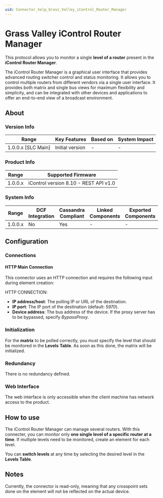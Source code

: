 ```yaml
---
uid: Connector_help_Grass_Valley_iControl_Router_Manager
---
```


# Grass Valley iControl Router Manager

This protocol allows you to monitor a single **level of a router** present in the **iControl Router Manager**.

The iControl Router Manager is a graphical user interface that provides advanced routing switcher control and status monitoring. It allows you to control multiple routers from different vendors via a single user interface. It provides both matrix and single bus views for maximum flexibility and simplicity, and can be integrated with other devices and applications to offer an end-to-end view of a broadcast environment.

## About

### Version Info

| Range                | Key Features     | Based on     | System Impact     |
|----------------------|------------------|--------------|-------------------|
| 1.0.0.x \[SLC Main\] | Initial version  | \-           | \-                |

### Product Info

| **Range** | **Supported Firmware**                |
|-----------|---------------------------------------|
| 1.0.0.x   | iControl version 8.10 - REST API v1.0 |

### System Info

| Range     | DCF Integration     | Cassandra Compliant     | Linked Components     | Exported Components     |
|-----------|---------------------|-------------------------|-----------------------|-------------------------|
| 1.0.0.x   | No                  | Yes                     | \-                    | \-                      |

## Configuration

### Connections

#### HTTP Main Connection

This connector uses an HTTP connection and requires the following input during element creation:

HTTP CONNECTION:

- **IP address/host**: The polling IP or URL of the destination.
- **IP port**: The IP port of the destination (default: *5970*).
- **Device address**: The bus address of the device. If the proxy server has to be bypassed, specify *BypassProxy*.

### Initialization

For the **matrix** to be polled correctly, you must specify the level that should be monitored in the **Levels** **Table**. As soon as this done, the matrix will be initialized.

### Redundancy

There is no redundancy defined.

### Web Interface

The web interface is only accessible when the client machine has network access to the product.

## How to use

The iControl Router Manager can manage several routers. With this connecter, you can monitor only **one single level of a specific router at a time**. If multiple levels need to be monitored, create an element for each level.

You can **switch levels** at any time by selecting the desired level in the **Levels Table**.

## Notes

Currently, the connector is read-only, meaning that any crosspoint sets done on the element will not be reflected on the actual device.
